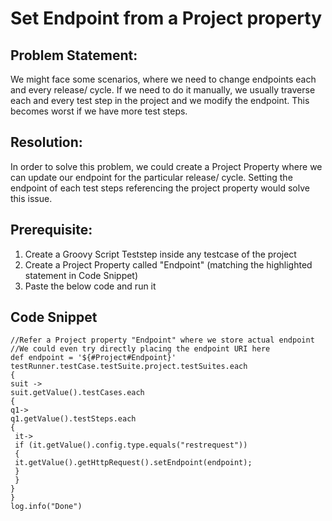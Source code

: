 # Set Endpoint from a Project property #

## Problem Statement: ##
We might face some scenarios, where we need to change endpoints each and every release/ cycle. If we need to do it manually, we usually traverse each and every test step in the project and we modify the endpoint. This becomes worst if we have more test steps.

## Resolution: ##
In order to solve this problem, we could create a Project Property where we can update our endpoint for the particular release/ cycle. Setting the endpoint of each test steps referencing the project property would solve this issue.

## Prerequisite: ##
1. Create a Groovy Script Teststep inside any testcase of the project
1. Create a Project Property called "Endpoint" (matching the highlighted statement in Code Snippet)
1. Paste the below code and run it

## Code Snippet ##
    //Refer a Project property "Endpoint" where we store actual endpoint
    //We could even try directly placing the endpoint URI here
    def endpoint = '${#Project#Endpoint}'
    testRunner.testCase.testSuite.project.testSuites.each
    {
    suit ->
    suit.getValue().testCases.each
    {
    q1->
    q1.getValue().testSteps.each
    {
     it->
     if (it.getValue().config.type.equals("restrequest"))
     {
     it.getValue().getHttpRequest().setEndpoint(endpoint); 
     }
     }
    }
    }
    log.info("Done")